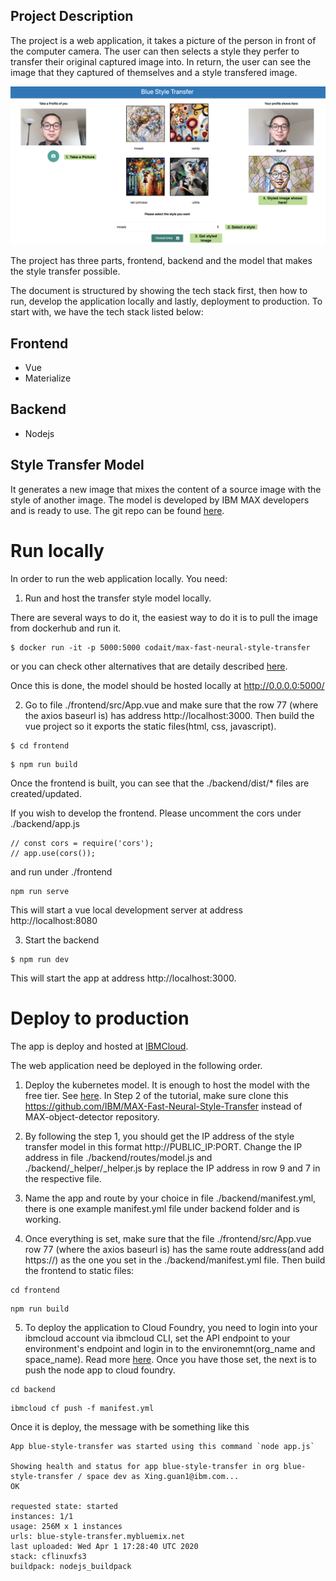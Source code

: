 ## Project Description

The project is a web application, it takes a picture of the person in front of the computer camera. The user can then selects a style they perfer to transfer their original captured image into. In return, the user can see the image that they captured of themselves and a style transfered image.

![GitHub Logo](/doc/img/blue_style_transfer_web.png)

The project has three parts, frontend, backend and the model that makes the style transfer possible.

The document is structured by showing the tech stack first, then how to run, develop the application locally and lastly, deployment to production. To start with, we have the tech stack listed below:

## Frontend  
- Vue
- Materialize

## Backend  
- Nodejs

## Style Transfer Model
It generates a new image that mixes the content of a source image with the style of another image. The model is developed by IBM MAX developers and is ready to use. The git repo can be found [here](https://developer.ibm.com/technologies/artificial-intelligence/models/max-fast-neural-style-transfer/).


# Run locally

In order to run the web application locally. You need: 

1. Run and host the transfer style model locally.

There are several ways to do it, the easiest way to do it is to pull the image from dockerhub and run it.

```
$ docker run -it -p 5000:5000 codait/max-fast-neural-style-transfer
```

or you can check other alternatives that are detaily described [here](https://github.com/IBM/MAX-Fast-Neural-Style-Transfer).

Once this is done, the model should be hosted locally at http://0.0.0.0:5000/

2. Go to file ./frontend/src/App.vue and make sure that the row 77 (where the axios baseurl is) has address http://localhost:3000. Then build the vue project so it exports the static files(html, css, javascript).
```
$ cd frontend
```
```
$ npm run build
```
Once the frontend is built, you can see that the ./backend/dist/* files are created/updated.

If you wish to develop the frontend. Please uncomment the cors under ./backend/app.js
```
// const cors = require('cors');
// app.use(cors());
```
and run under ./frontend
```
npm run serve
```
This will start a vue local development server at address http://localhost:8080

3. Start the backend
```
$ npm run dev
```
This will start the app at address http://localhost:3000.

# Deploy to production
The app is deploy and hosted at [IBMCloud](https://www.ibm.com/cloud).

The web application need be deployed in the following order.
1. Deploy the kubernetes model. It is enough to host the model with the free tier. See [here](https://developer.ibm.com/tutorials/deploy-max-models-to-ibm-cloud-with-kubernetes/). In Step 2 of the tutorial, make sure clone this https://github.com/IBM/MAX-Fast-Neural-Style-Transfer instead of MAX-object-detector repository.

2. By following the step 1, you should get the IP address of the style transfer model in this format http://PUBLIC_IP:PORT. Change the IP address in file ./backend/routes/model.js and ./backend/_helper/_helper.js by replace the IP address in row 9 and 7 in the respective file.

3. Name the app and route by your choice in file ./backend/manifest.yml, there is one example manifest.yml file under backend folder and is working. 

4. Once everything is set, make sure that the file ./frontend/src/App.vue row 77 (where the axios baseurl is) has the same route address(and add https://) as the one you set in the ./backend/manifest.yml file. Then build the frontend to static files:
```
cd frontend
```
```
npm run build
```
5. To deploy the application to Cloud Foundry, you need to login into your ibmcloud account via ibmcloud CLI, set the API endpoint to your environment's endpoint and login in to the environemnt(org_name and space_name). Read more [here](https://cloud.ibm.com/docs/cloud-foundry?topic=cloud-foundry-deploy_apps). Once you have those set, the next is to push the node app to cloud foundry.
```
cd backend
```
```
ibmcloud cf push -f manifest.yml
```
Once it is deploy, the message with be something like this
```
App blue-style-transfer was started using this command `node app.js`

Showing health and status for app blue-style-transfer in org blue-style-transfer / space dev as Xing.guan1@ibm.com...
OK

requested state: started
instances: 1/1
usage: 256M x 1 instances
urls: blue-style-transfer.mybluemix.net
last uploaded: Wed Apr 1 17:28:40 UTC 2020
stack: cflinuxfs3
buildpack: nodejs_buildpack
```
